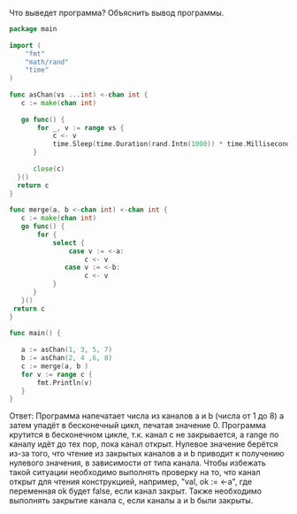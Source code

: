 Что выведет программа? Объяснить вывод программы.

```go
package main
 
import (
    "fmt"
    "math/rand"
    "time"
)
 
func asChan(vs ...int) <-chan int {
   c := make(chan int)
 
   go func() {
       for _, v := range vs {
           c <- v
           time.Sleep(time.Duration(rand.Intn(1000)) * time.Millisecond)
      }
 
      close(c)
  }()
  return c
}
 
func merge(a, b <-chan int) <-chan int {
   c := make(chan int)
   go func() {
       for {
           select {
               case v := <-a:
                   c <- v
              case v := <-b:
                   c <- v
           }
      }
   }()
 return c
}
 
func main() {
 
   a := asChan(1, 3, 5, 7)
   b := asChan(2, 4 ,6, 8)
   c := merge(a, b )
   for v := range c {
       fmt.Println(v)
   }
}
```

Ответ:
Программа напечатает числа из каналов a и b (числа от 1 до 8) а затем упадёт в бесконечный цикл, печатая значение 0.
Программа крутится в бесконечном цикле, т.к. канал c не закрывается, а range по каналу идёт до тех пор, пока канал открыт.
Нулевое значение берётся из-за того, что чтение из закрытых каналов a и b приводит к получению нулевого значения, в зависимости от типа канала.
Чтобы избежать такой ситуации необходимо выполнять проверку на то, что канал открыт для чтения конструкцией, 
например, "val, ok := <-a", где переменная ok будет false, если канал закрыт. Также необходимо выполнять закрытие канала c, если каналы a и b были закрыты.